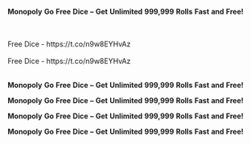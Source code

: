 <strong>Monopoly</strong> <strong>Go</strong> <strong>Free</strong> <strong>Dice</strong> <strong>–</strong> <strong>Get</strong> <strong>Unlimited</strong> <strong>999,999</strong> <strong>Rolls</strong> <strong>Fast</strong> <strong>and</strong> <strong>Free!</strong>

<br>
<br>Free Dice - https://t.co/n9w8EYHvAz
<br>
<br>Free Dice - https://t.co/n9w8EYHvAz
<br>
<br>

<strong>Monopoly</strong> <strong>Go</strong> <strong>Free</strong> <strong>Dice</strong> <strong>–</strong> <strong>Get</strong> <strong>Unlimited</strong> <strong>999,999</strong> <strong>Rolls</strong> <strong>Fast</strong> <strong>and</strong> <strong>Free!</strong>

<strong>Monopoly</strong> <strong>Go</strong> <strong>Free</strong> <strong>Dice</strong> <strong>–</strong> <strong>Get</strong> <strong>Unlimited</strong> <strong>999,999</strong> <strong>Rolls</strong> <strong>Fast</strong> <strong>and</strong> <strong>Free!</strong>

<strong>Monopoly</strong> <strong>Go</strong> <strong>Free</strong> <strong>Dice</strong> <strong>–</strong> <strong>Get</strong> <strong>Unlimited</strong> <strong>999,999</strong> <strong>Rolls</strong> <strong>Fast</strong> <strong>and</strong> <strong>Free!</strong>

<strong>Monopoly</strong> <strong>Go</strong> <strong>Free</strong> <strong>Dice</strong> <strong>–</strong> <strong>Get</strong> <strong>Unlimited</strong> <strong>999,999</strong> <strong>Rolls</strong> <strong>Fast</strong> <strong>and</strong> <strong>Free!</strong>
